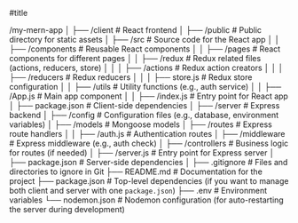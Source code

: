 #title

/my-mern-app
│
├── /client                 # React frontend
│   ├── /public             # Public directory for static assets
│   ├── /src                # Source code for the React app
│   │   ├── /components     # Reusable React components
│   │   ├── /pages          # React components for different pages
│   │   ├── /redux          # Redux related files (actions, reducers, store)
│   │   │   ├── /actions    # Redux action creators
│   │   │   ├── /reducers   # Redux reducers
│   │   │   ├── store.js    # Redux store configuration
│   │   ├── /utils          # Utility functions (e.g., auth service)
│   │   ├── /App.js         # Main app component
│   │   ├── /index.js       # Entry point for React app
│   ├── package.json        # Client-side dependencies
│
├── /server                 # Express backend
│   ├── /config             # Configuration files (e.g., database, environment variables)
│   ├── /models             # Mongoose models
│   ├── /routes             # Express route handlers
│   │   ├── /auth.js        # Authentication routes
│   ├── /middleware         # Express middleware (e.g., auth check)
│   ├── /controllers        # Business logic for routes (if needed)
│   ├── /server.js          # Entry point for Express server
│   ├── package.json        # Server-side dependencies
│
├── .gitignore              # Files and directories to ignore in Git
├── README.md               # Documentation for the project
├── package.json            # Top-level dependencies (if you want to manage both client and server with one `package.json`)
├── .env                    # Environment variables
└── nodemon.json            # Nodemon configuration (for auto-restarting the server during development)
